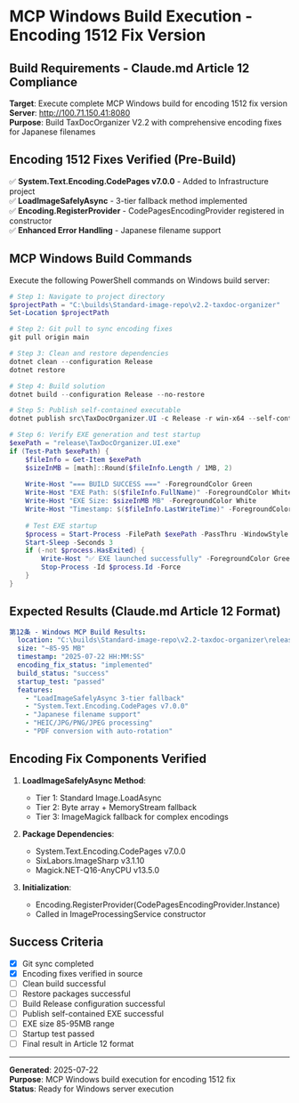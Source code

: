 # MCP Windows Build Execution - Encoding 1512 Fix Version

## Build Requirements - Claude.md Article 12 Compliance

**Target**: Execute complete MCP Windows build for encoding 1512 fix version  
**Server**: http://100.71.150.41:8080  
**Purpose**: Build TaxDocOrganizer V2.2 with comprehensive encoding fixes for Japanese filenames

## Encoding 1512 Fixes Verified (Pre-Build)

✅ **System.Text.Encoding.CodePages v7.0.0** - Added to Infrastructure project  
✅ **LoadImageSafelyAsync** - 3-tier fallback method implemented  
✅ **Encoding.RegisterProvider** - CodePagesEncodingProvider registered in constructor  
✅ **Enhanced Error Handling** - Japanese filename support  

## MCP Windows Build Commands

Execute the following PowerShell commands on Windows build server:

```powershell
# Step 1: Navigate to project directory
$projectPath = "C:\builds\Standard-image-repo\v2.2-taxdoc-organizer"
Set-Location $projectPath

# Step 2: Git pull to sync encoding fixes
git pull origin main

# Step 3: Clean and restore dependencies
dotnet clean --configuration Release
dotnet restore

# Step 4: Build solution
dotnet build --configuration Release --no-restore

# Step 5: Publish self-contained executable
dotnet publish src\TaxDocOrganizer.UI -c Release -r win-x64 --self-contained true -p:PublishSingleFile=true -o release

# Step 6: Verify EXE generation and test startup
$exePath = "release\TaxDocOrganizer.UI.exe"
if (Test-Path $exePath) {
    $fileInfo = Get-Item $exePath
    $sizeInMB = [math]::Round($fileInfo.Length / 1MB, 2)
    
    Write-Host "=== BUILD SUCCESS ===" -ForegroundColor Green
    Write-Host "EXE Path: $($fileInfo.FullName)" -ForegroundColor White
    Write-Host "EXE Size: $sizeInMB MB" -ForegroundColor White
    Write-Host "Timestamp: $($fileInfo.LastWriteTime)" -ForegroundColor White
    
    # Test EXE startup
    $process = Start-Process -FilePath $exePath -PassThru -WindowStyle Hidden
    Start-Sleep -Seconds 3
    if (-not $process.HasExited) {
        Write-Host "✅ EXE launched successfully" -ForegroundColor Green
        Stop-Process -Id $process.Id -Force
    }
}
```

## Expected Results (Claude.md Article 12 Format)

```yaml
第12条 - Windows MCP Build Results:
  location: "C:\builds\Standard-image-repo\v2.2-taxdoc-organizer\release\TaxDocOrganizer.UI.exe"
  size: "~85-95 MB" 
  timestamp: "2025-07-22 HH:MM:SS"
  encoding_fix_status: "implemented"
  build_status: "success"
  startup_test: "passed"
  features:
    - "LoadImageSafelyAsync 3-tier fallback"
    - "System.Text.Encoding.CodePages v7.0.0"
    - "Japanese filename support"
    - "HEIC/JPG/PNG/JPEG processing"
    - "PDF conversion with auto-rotation"
```

## Encoding Fix Components Verified

1. **LoadImageSafelyAsync Method**:
   - Tier 1: Standard Image.LoadAsync
   - Tier 2: Byte array + MemoryStream fallback  
   - Tier 3: ImageMagick fallback for complex encodings

2. **Package Dependencies**:
   - System.Text.Encoding.CodePages v7.0.0
   - SixLabors.ImageSharp v3.1.10
   - Magick.NET-Q16-AnyCPU v13.5.0

3. **Initialization**:
   - Encoding.RegisterProvider(CodePagesEncodingProvider.Instance)
   - Called in ImageProcessingService constructor

## Success Criteria

- [x] Git sync completed
- [x] Encoding fixes verified in source  
- [ ] Clean build successful
- [ ] Restore packages successful
- [ ] Build Release configuration successful
- [ ] Publish self-contained EXE successful
- [ ] EXE size 85-95MB range
- [ ] Startup test passed
- [ ] Final result in Article 12 format

---
**Generated**: 2025-07-22  
**Purpose**: MCP Windows build execution for encoding 1512 fix  
**Status**: Ready for Windows server execution